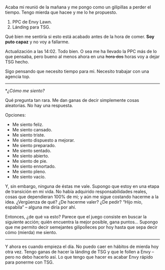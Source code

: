 Acaba mi reunió de la mañana y me pongo como un gilipillas a perder el tiempo. Tengo mierda que hacee y me lo he propuesto.

1. PPC de Envy Lawn.
2. Lánding para TSG.

Qué bien me sentiría si esto está acabado antes de la hora de comer. **Soy puto capaz** y no voy a fallarme.

Actualización a las 14:02. Todo bien. O sea me ha llevado la PPC más de lo que pensaba, pero bueno al menos ahora en una ~~hora dos~~ horas voy a dejar TSG hecho.

Sigo pensando que necesito tiempo para mi. Necesito trabajar con una agencia top.

---

**¿Cómo me siento?*

Qué pregunta tan rara. Me dan ganas de decir simplemente cosas aleatorias. No hay una respuesta.

Opciones:

- Me siento feliz.
- Me siento cansado.
- Me siento triste.
- Me siento dispuesto a mejorar.
- Me siento preparado.
- Me siento sentado.
- Me siento abierto.
- Me siento de pie.
- Me siento ennortado.
- Me siento pleno.
- Me siento vacío.

Y, sin embargo, ninguna de éstas me vale. Supongo que estoy en una etapa de transición en mi vida. No había adquirido responsabilidades reales, cosas que dependieran 100% de mi; y aún me sigue costando hacerme a la idea. ¿Vergüenza de qué? ¿De hacerme valer? ¿De pedir? “Hijo mío, espabila” – alguna me diría por ahí.

Entonces, ¿de qué va esto? Parece que el juego consiste en buscar la siguiente acción; quién encuentra la mejor posible, gana puntos… Supongo que me permito decir semejantes gilipolleces por hoy hasta que sepa decir cómo (mierda) me siento.

---

Y ahora es cuando empieza el día. No puedo caer en hábitos de mierda hoy otra vez. Tengo ganas de hacer la lánding de TSG y que le follen a Envy – pero no debo hacerlo así. Lo que tengo que hacer es acabar Envy rápido para ponerme con TSG.